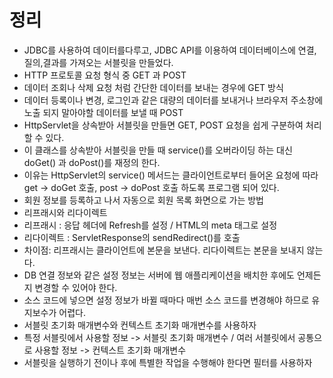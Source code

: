 # 정리

- JDBC를 사용하여 데이터를다루고, JDBC API를 이용하여 데이터베이스에 연결, 질의,결과를 가져오는 서블릿을 만들었다.
- HTTP 프로토콜 요청 형식 중 GET 과 POST
- 데이터 조회나 삭제 요청 처럼 간단한 데이터를 보내는 경우에 GET 방식
- 데이터 등록이나 변경, 로그인과 같은 대량의 데이터를 보내거나 브라우저 주소창에 노출 되지 말아야할 데이터를 보낼 때 POST
- HttpServlet을 상속받아 서블릿을 만들면 GET, POST 요청을 쉽게 구분하여 처리 할 수 있다.
- 이 클래스를 상속받아 서블릿을 만들 때 service()를 오버라이딩 하는 대신 doGet() 과 doPost()를 재정의 한다.
- 이유는 HttpServlet의 service() 메서드는 클라이언트로부터 들어온 요청에 따라 get -> doGet 호출, post -> doPost 호출 하도록 프로그램 되어 있다.
- 회원 정보를 등록하고 나서 자동으로 회원 목록 화면으로 가는 방법
- 리프래시와 리다이렉트
- 리프래시 : 응답 헤더에 Refresh를 설정 / HTML의 meta 태그로 설정
- 리다이렉트 : ServletResponse의 sendRedirect()를 호출
- 차이점: 리프래시는 클라이언트에 본문을 보낸다. 리다이렉트는 본문을 보내지 않는다.
- DB 연결 정보와 같은 설정 정보는 서버에 웹 애플리케이션을 배치한 후에도 언제든지 변경할 수 있어야 한다.
- 소스 코드에 넣으면 설정 정보가 바뀔 때마다 매번 소스 코드를 변경해야 하므로 유지보수가 어렵다.
- 서블릿 초기화 매개변수와 컨텍스트 초기화 매개변수를 사용하자
- 특정 서블릿에서 사용할 정보 -> 서블릿 초기화 매개변수 / 여러 서블릿에서 공통으로 사용할 정보 -> 컨텍스트 초기화 매개변수
- 서블릿을 실행하기 전이나 후에 특별한 작업을 수행해야 한다면 필터를 사용하자

